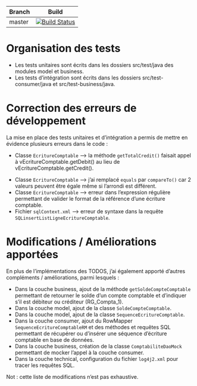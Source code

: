 
| Branch        | Build           |
| ------------- |:-------------:|
| master      | [![Build Status](https://travis-ci.com/jdenoeud/expert-javaee-projet4.svg?token=3GQq85RKYqZzJeJutF7K&branch=master)](https://travis-ci.com/jdenoeud/expert-javaee-projet4) 

# Organisation des tests
* Les tests unitaires sont écrits dans les dossiers src/test/java des modules model et business.
* Les tests d’intégration sont écrits dans les dossiers src/test-consumer/java et src/test-business/java.

# Correction des erreurs de développement
La mise en place des tests unitaires et d’intégration a permis de mettre en évidence plusieurs erreurs dans le code :
*	Classe `EcritureComptable` --> la méthode `getTotalCredit()` faisait appel à vEcritureComptable.getDebit() au lieu de vEcritureComptable.getCredit().
-	Classe `EcritureComptable` --> j’ai remplacé `equals` par `compareTo()` car 2 valeurs peuvent être égale même si l’arrondi est différent.
-	Classe `EcritureComptable` --> erreur dans l’expression régulière permettant de valider le format de la référence d’une écriture comptable.
-	Fichier `sqlContext.xml` --> erreur de syntaxe dans la requête `SQLinsertListLigneEcritureComptable`.

# Modifications / Améliorations apportées
En plus de l’implémentations des TODOS, j’ai également apporté d’autres compléments / améliorations, parmi lesquels :
-	Dans la couche business, ajout de la méthode `getSoldeCompteComptable` permettant de retourner le solde d’un compte comptable et d’indiquer s’il est débiteur ou créditeur (RG_Compta_1).
-	Dans la couche model, ajout de la classe `SoldeCompteComptable`.
-	Dans la couche model, ajout de la classe `SequenceEcritureComptable`.
-	Dans la couche consumer, ajout du RowMapper `SequenceEcritureComptableRM` et des méthodes et requêtes SQL permettant de récupérer ou d’insérer une séquence d’écriture comptable en base de données.
-	Dans la couche business, création de la classe `ComptabiliteDaoMock` permettant de mocker l’appel à la couche consumer.
-	Dans la couche technical, configuration du fichier `log4j2.xml` pour tracer les requêtes SQL.

Not : cette liste de modifications n’est pas exhaustive.





